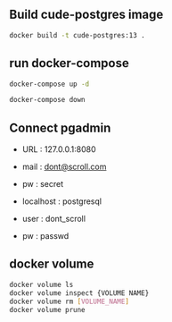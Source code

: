 
## Build cude-postgres image

```bash
docker build -t cude-postgres:13 .
```

## run docker-compose
```bash
docker-compose up -d

docker-compose down
```

## Connect pgadmin

- URL : 127.0.0.1:8080
- mail : dont@scroll.com
- pw : secret

- localhost : postgresql
- user : dont_scroll
- pw : passwd

## docker volume

```bash
docker volume ls
docker volume inspect {VOLUME NAME}
docker volume rm [VOLUME_NAME]
docker volume prune
```

